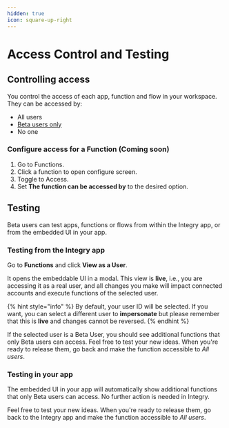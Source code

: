 ```yaml
---
hidden: true
icon: square-up-right
---
```


# Access Control and Testing

## Controlling access

You control the access of each app, function and flow in your workspace. They can be accessed by:

* All users
* [Beta users only](../users/testing-with-beta-users.md)
* No one

### Configure access for a Function (Coming soon)

1. Go to Functions.
2. Click a function to open configure screen.
3. Toggle to Access.
4. Set **The function can be accessed by** to the desired option.

## Testing

Beta users can test apps, functions or flows from within the Integry app, or from the embedded UI in your app.

### Testing from the Integry app

Go to **Functions** and click **View as a User**.

It opens the embeddable UI in a modal. This view is **live**, i.e., you are accessing it as a real user, and all changes you make will impact connected accounts and execute functions of the selected user.

{% hint style="info" %}
By default, your user ID will be selected. If you want, you can select a different user to **impersonate** but please remember that this is **live** and changes cannot be reversed.
{% endhint %}

If the selected user is a Beta User, you should see additional functions that only Beta users can access. Feel free to test your new ideas. When you're ready to release them, go back and make the function accessible to _All users_.

### Testing in your app

The embedded UI in your app will automatically show additional functions that only Beta users can access. No further action is needed in Integry.

Feel free to test your new ideas. When you're ready to release them, go back to the Integry app and make the function accessible to _All users_.

